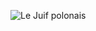 ![Le Juif polonais](https://upload.wikimedia.org/wikipedia/commons/thumb/b/be/Checker_shadow_illusion.svg/350px-Checker_shadow_illusion.svg.png)